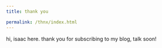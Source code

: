 ```yaml
---
title: thank you

permalink: /thnx/index.html
---
```

hi, isaac here. thank you for subscribing to my blog, talk soon!